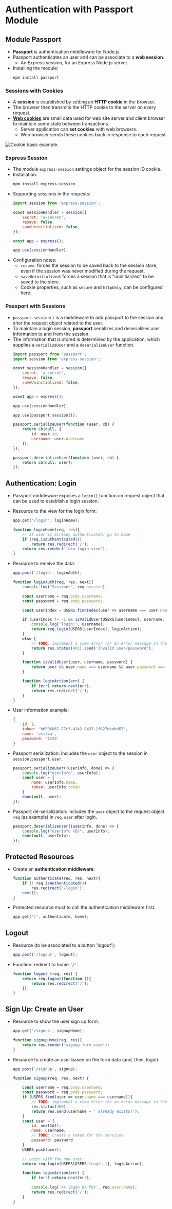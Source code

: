# Authentication with Passport Module

## Module Passport

- **Passport** is authentication middleware for Node.js.
- Passport authenticates an user and can be associate to a **web session**.
    - An Express session, for an Express Node.js server.
- Installing the module:
    ```bash
    npm install passport
    ```

### Sessions with Cookies

- A **session** is established by setting an **HTTP cookie** in the browser.
- The browser then transmits the HTTP cookie to the server on every request. 
- [**Web cookies**](https://developer.mozilla.org/en-US/docs/Web/HTTP/Cookies) are small data used for web site server and client browser to maintain some state between transactions.
    - Server application can **set cookies** with web browsers.
    - Web browser sends these cookies back in response to each request.

![Cookie basic example.](https://developer.mozilla.org/en-US/docs/Web/HTTP/Cookies/cookie-basic-example.png)

### Express Session

- The module `express-session` settings object for the session ID cookie. 
- Installation:
    ```bash
    npm install express-session
    ```
- Supporting sessions in the requests:
    ```javascript
    import session from 'express-session';

    const sessionHandler = session({
        secret: 'a-secret',
        resave: false,
        saveUninitialized: false,
    });

    const app = express();

    app.use(sessionHandler);
    ```
- Configuration notes:
    - `resave`: forces the session to be saved back to the session store, even if the session was never modified during the request.
    - `saveUninitialized`: forces a session that is "uninitialized" to be saved to the store.
    - Cookie properties, such as `secure` and `httpOnly`, can be configured here.

### Passport with Sessions

- `passport-session()` is  a middleware to add passport to the session and alter the request object related to the user.
- To maintain a login session, **passport** serializes and deserializes user information to and from the session.
- The information that is stored is determined by the application, which supplies a `serializeUser` and a `deserializeUser` function.
    ```javascript
    import passport from 'passport';
    import session from 'express-session';

    const sessionHandler = session({
        secret: 'a-secret',
        resave: false,
        saveUninitialized: false,
    });

    const app = express();

    app.use(sessionHandler);

    app.use(passport.session());

    passport.serializeUser(function (user, cb) {
        return cb(null, {
            id: user.id,
            username: user.username
        });
    });

    passport.deserializeUser(function (user, cb) {
        return cb(null, user);
    });
    ```

## Authentication: Login

- Passport middleware exposes a `login()` function on request object that can be used to establish a login session.
- Resource to the view for the login form:
    ```javascript
    app.get('/login', loginHome);

    function loginHome(req, res){
        // If user is already authenticated, go to home
        if (req.isAuthenticated())
            return res.redirect('/');        
        return res.render('form-login-view');
    }
    ```

- Resource to receive the data:
    ```javascript
    app.post('/login', loginAuth);

    function loginAuth(req, res, next){
        console.log("Session:", req.session);

        const username = req.body.username; 
        const password = req.body.password;

        const userIndex = USERS.findIndex(user => username === user.name);

        if (userIndex != -1 && isValidUser(USERS[userIndex], username, password)) {
            console.log('login:', username);
            return req.login(USERS[userIndex], loginAction);
        } 
        else {
            // TODO: implement a view error (or an error message in the login page)
            return res.status(401).send('Invalid user/password');
        }

        function isValidUser(user, username, password) {
            return user && user.name === username && user.password === password;
        }

        function loginAction(err) {
            if (err) return next(err);
            return res.redirect('/');
        }	
    }
    ```
- User information example:
    ```javascript
	{
		id: 1,
		token: 'b0506867-77c3-4142-9437-1f627deebd67',
		name: 'asilva',
		password: '1234'
	}
    ```
- Passport serialization: includes the `user` object to the session in `session.passport.user`.
    ```javascript
    passport.serializeUser((userInfo, done) => { 
        console.log("userInfo", userInfo);
        const user = {
            name: userInfo.name,
            token: userInfo.token
        }
        done(null, user); 
    });
    ```
- Passport de-serialization: includes the `user` object to the request object `req` (as example) in `req.user`  after login.
    ```javascript
    passport.deserializeUser((userInfo, done) => { 
        console.log("userInfo (D)", userInfo);
        done(null, userInfo); 
    });
    ```

## Protected Resources

- Create an **authentication middleware**:
    ```javascript
    function authenticate(req, res, next){
        if (! req.isAuthenticated())
            res.redirect('/login');
        next();
    }
    ```
- Protected resource must to call the authentication middleware first.
    ```javascript
    app.get('/', authenticate, home);
    ```

## Logout

- Resource (to be associated to a button 'logout'):
    ```javascript
    app.post('/logout', logout);
    ```
- Function: redirect to home `'/'`.
    ```javascript
    function logout (req, res) {
        return req.logout(function (){
            return res.redirect('/');
        });
    }
    ```

## Sign Up: Create an User

- Resource to show the user sign up form:
    ```javascript
    app.get('/signup', signupHome);

    function signupHome(req, res){
        return res.render('signup-form-view');
    }
    ```
- Resource to create an user based on the form data (and, then, login):
    ```javascript
    app.post('/signup', signup);

    function signup(req, res, next) {

        const username = req.body.username;
        const password = req.body.password;
        if (USERS.find(user => user.name === username)){
            // TODO: implement a view error (or an error message in the login page) 
            res.status(400);
            return res.send(username + ' already exists!');
        }
        const user = {
            id: nextId(),
            name: username,
            // TODO: create a token for the services
            password: password
        }
        USERS.push(user);

        // Login with the new user:
        return req.login(USERS[USERS.length-1], loginAction);

        function loginAction(err) {
            if (err) return next(err);
        
            console.log('>> login ok for', req.user.name);
            return res.redirect('/');
        }
    }
    ```